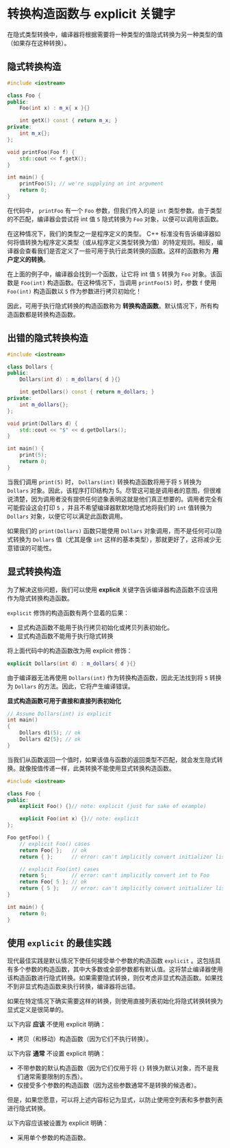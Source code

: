 # 转换构造函数与 explicit 关键字

在隐式类型转换中，编译器将根据需要将一种类型的值隐式转换为另一种类型的值（如果存在这种转换）。

## 隐式转换构造

```c++
#include <iostream>

class Foo {
public:
    Foo(int x) : m_x{ x }{}

    int getX() const { return m_x; }
private:
    int m_x{};
};

void printFoo(Foo f) {
    std::cout << f.getX();
}

int main() {
    printFoo(5); // we're supplying an int argument
    return 0;
}
```

在代码中， `printFoo` 有一个 `Foo` 参数，但我们传入的是 `int` 类型参数。由于类型的不匹配，编译器会尝试将 int 值 `5` 隐式转换为 `Foo` 对象，以便可以调用该函数。

在这种情况下，我们的类型之一是程序定义的类型。 C++ 标准没有告诉编译器如何将值转换为程序定义类型（或从程序定义类型转换为值）的特定规则。相反，编译器会查看我们是否定义了一些可用于执行此类转换的函数。这样的函数称为 **用户定义的转换**。

在上面的例子中，编译器会找到一个函数，让它将 int 值 `5` 转换为 `Foo` 对象。该函数是 `Foo(int)` 构造函数。在这种情况下，当调用 `printFoo(5)` 时，参数 `f` 使用 `Foo(int)` 构造函数以 `5` 作为参数进行拷贝初始化！

因此，可用于执行隐式转换的构造函数称为 **转换构造函数**。默认情况下，所有构造函数都是转换构造函数。



## 出错的隐式转换构造



```c++
#include <iostream>

class Dollars {
public:
    Dollars(int d) : m_dollars{ d }{}

    int getDollars() const { return m_dollars; }
private:
    int m_dollars{};
};

void print(Dollars d) {
    std::cout << "$" << d.getDollars();
}

int main() {
    print(5);
    return 0;
}
```

当我们调用 `print(5)` 时， `Dollars(int)` 转换构造函数将用于将 `5` 转换为 `Dollars` 对象。因此，该程序打印结构为 5。尽管这可能是调用者的意图，但很难说清楚，因为调用者没有提供任何迹象表明这就是他们真正想要的。调用者完全有可能假设这会打印 `5` ，并且不希望编译器默默地隐式地将我们的 `int` 值转换为 `Dollars` 对象，以便它可以满足此函数调用。

如果我们的 `print(Dollars)` 函数只能使用 `Dollars` 对象调用，而不是任何可以隐式转换为 `Dollars` 值（尤其是像 `int` 这样的基本类型），那就更好了，这将减少无意错误的可能性。



## 显式转换构造

为了解决这些问题，我们可以使用 **explicit** 关键字告诉编译器构造函数不应该用作为隐式转换构造函数。

`explicit` 修饰的构造函数有两个显着的后果：

- 显式构造函数不能用于执行拷贝初始化或拷贝列表初始化。
- 显式构造函数不能用于执行隐式转换

将上面代码中的构造函数改为用 explicit 修饰：

```c++
explicit Dollars(int d) : m_dollars{ d }{}
```

由于编译器无法再使用 `Dollars(int)` 作为转换构造函数，因此无法找到将 `5` 转换为 `Dollars` 的方法。因此，它将产生编译错误。

**显式构造函数可用于直接和直接列表初始化**

```c++
// Assume Dollars(int) is explicit
int main()
{
    Dollars d1(5); // ok
    Dollars d2{5}; // ok
}
```

当我们从函数返回一个值时，如果该值与函数的返回类型不匹配，就会发生隐式转换。就像按值传递一样，此类转换不能使用显式转换构造函数。

```c++
#include <iostream>

class Foo {
public:
    explicit Foo() {}// note: explicit (just for sake of example)

    explicit Foo(int x) {}// note: explicit
};

Foo getFoo() {
    // explicit Foo() cases
    return Foo{ };   // ok
    return { };      // error: can't implicitly convert initializer list to Foo

    // explicit Foo(int) cases
    return 5;        // error: can't implicitly convert int to Foo
    return Foo{ 5 }; // ok
    return { 5 };    // error: can't implicitly convert initializer list to Foo
}

int main() {
    return 0;
}
```

## 使用 `explicit` 的最佳实践

现代最佳实践是默认情况下使任何接受单个参数的构造函数 `explicit` 。这包括具有多个参数的构造函数，其中大多数或全部参数都有默认值。这将禁止编译器使用该构造函数进行隐式转换。如果需要隐式转换，则仅考虑非显式构造函数。如果找不到非显式构造函数来执行转换，编译器将出错。

如果在特定情况下确实需要这样的转换，则使用直接列表初始化将隐式转换转换为显式定义是很简单的。

以下内容 **应该** 不使用 explicit 明确：

- 拷贝（和移动）构造函数（因为它们不执行转换）。

以下内容 **通常** 不设置 explicit 明确：

- 不带参数的默认构造函数（因为它们仅用于将 `{}` 转换为默认对象，而不是我们通常需要限制的东西）。
- 仅接受多个参数的构造函数（因为这些参数通常不是转换的候选者）。

但是，如果您愿意，可以将上述内容标记为显式，以防止使用空列表和多参数列表进行隐式转换。

以下内容应该被设置为 explicit 明确：

- 采用单个参数的构造函数。